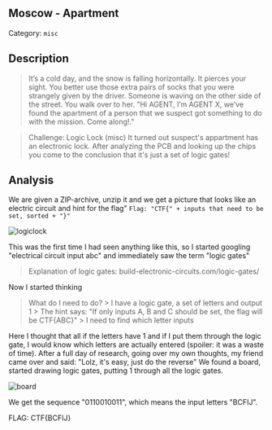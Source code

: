 ## Moscow - Apartment
Category: `misc`

## Description
> It’s a cold day, and the snow is falling horizontally. It pierces your sight. You better use those extra pairs of socks that you were strangely given by the driver. Someone is waving on the other side of the street. You walk over to her. "Hi AGENT, I’m AGENT X, we’ve found the apartment of a person that we suspect got something to do with the mission. Come along!."

> Challenge: Logic Lock (misc)
It turned out suspect's appartment has an electronic lock. After analyzing the PCB and looking up the chips you come to the conclusion that it's just a set of logic gates!

## Analysis
We are given a ZIP-archive, unzip it and we get a picture that looks like an electric circuit and hint for the flag" 
`Flag: "CTF{" + inputs that need to be set, sorted + "}"`

![logiclock](https://github.com/curvtd/write-ups/blob/master/2021/Google-CTF/BeginnersQuest/2_Moscow_Apartment/images/logic-lock.png)

This was the first time I had seen anything like this, so I started googling "electrical circuit input abc" and immediately saw the term "logic gates"

> Explanation of logic gates: build-electronic-circuits.com/logic-gates/

Now I started thinking 
> What do I need to do? > I have a logic gate, a set of letters and output 1 > The hint says: "If only inputs A, B and C should be set, the flag will be CTF{ABC}" > I need to find which letter inputs

Here I thought that all if the letters have 1 and if I put them through the logic gate, I would know which letters are actually entered (spoiler: it was a waste of time). After a full day of research, going over my own thoughts, my friend came over and said: "Lolz, it's easy, just do the reverse" We found a board, started drawing logic gates, putting 1 through all the logic gates.

![board](https://github.com/curvtd/write-ups/blob/master/2021/Google-CTF/BeginnersQuest/2_Moscow_Apartment/images/board.jpg)

We get the sequence "0110010011", which means the input letters "BCFIJ". 

FLAG: CTF{BCFIJ}
